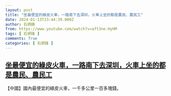 ```yaml
---
layout: post
title: "坐最便宜的綠皮火車，一路南下去深圳，火車上坐的都是農民、農民工"
date: 2024-01-13T23:44:39.000Z
author: 石炳鋒
from: https://www.youtube.com/watch?v=aft3ne-HyHM
tags: [ 石炳锋 ]
comments: True
categories: [ 石炳锋 ]
---
```

<!--1705189479000-->
[坐最便宜的綠皮火車，一路南下去深圳，火車上坐的都是農民、農民工](https://www.youtube.com/watch?v=aft3ne-HyHM)
------

<div>
【中國】國內最便宜的綠皮火車，一千多公里一百多塊錢。
</div>
